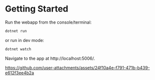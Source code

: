 # Getting Started


Run the webapp from the console/terminal:
```bash
dotnet run
```
or run in dev mode:
```bash
dotnet watch
```

Navigate to the app at http://localhost:5006/.


https://github.com/user-attachments/assets/24f10a4e-f791-471b-b439-e612f3ee4b2a

